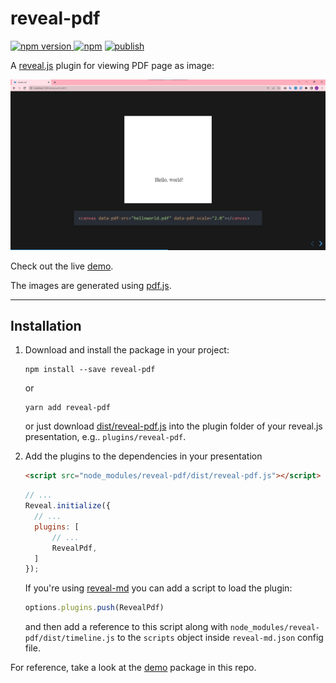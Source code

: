 # reveal-pdf

[![npm version](https://badge.fury.io/js/reveal-pdf.svg) ![npm](https://img.shields.io/npm/dt/reveal-pdf)](https://www.npmjs.com/package/reveal-pdf) 
[![publish](https://github.com/dvirtz/reveal-pdf/workflows/Release/badge.svg)](https://github.com/dvirtz/reveal-pdf/actions?query=workflow%3ARelease)

A [reveal.js](https://revealjs.com/) plugin for viewing PDF page as image:

![demo](demo.png)

Check out the live [demo](https://dvirtz.github.io/reveal-pdf/).

The images are generated using [pdf.js](https://mozilla.github.io/pdf.js//).

---

## Installation

1. Download and install the package in your project:

    ```
    npm install --save reveal-pdf
    ```

    or

    ```
    yarn add reveal-pdf
    ```

    or just download [dist/reveal-pdf.js](/packages/reveal-pdf/dist/reveal-pdf.js) into the plugin folder of your reveal.js presentation, e.g.. `plugins/reveal-pdf`.

2. Add the plugins to the dependencies in your presentation

    ```html
    <script src="node_modules/reveal-pdf/dist/reveal-pdf.js"></script>
    ```

    ```javascript
    // ...
    Reveal.initialize({
      // ...
      plugins: [
          // ...
          RevealPdf,
      ]
    });
    ```

    If you're using [reveal-md](https://github.com/webpro/reveal-md) you can add a script to load the plugin:

    ```js
    options.plugins.push(RevealPdf)
    ```

    and then add a reference to this script along with `node_modules/reveal-pdf/dist/timeline.js` to the `scripts` object inside `reveal-md.json` config file. 

For reference, take a look at the [demo](/packages/reveal-pdf-demo) package in this repo.
